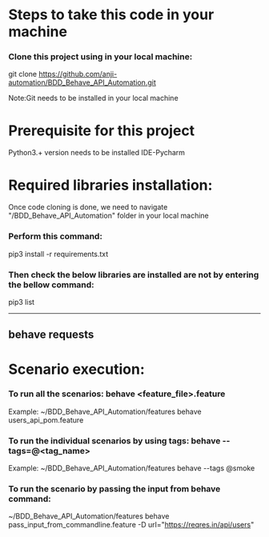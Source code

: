 # Steps to take this code in your machine
### Clone this project using in your local machine:
git clone https://github.com/anji-automation/BDD_Behave_API_Automation.git

Note:Git needs to be installed in your local machine

# Prerequisite for this project
Python3.+ version needs to be installed
IDE-Pycharm 

# Required libraries installation:
Once code cloning is done, we need to navigate "/BDD_Behave_API_Automation" folder in your local machine

### Perform this command:
pip3 install -r requirements.txt

### Then check the below libraries are installed are not by entering the bellow command:
pip3 list

-----
behave
requests
-----

# Scenario execution:
### To run all the scenarios: behave <feature_file>.feature
Example: ~/BDD_Behave_API_Automation/features behave users_api_pom.feature

### To run the individual scenarios by using tags: behave --tags=@<tag_name>
Example: ~/BDD_Behave_API_Automation/features behave --tags @smoke

### To run the scenario by passing the input from behave command:
~/BDD_Behave_API_Automation/features behave pass_input_from_commandline.feature -D url="https://reqres.in/api/users" 

